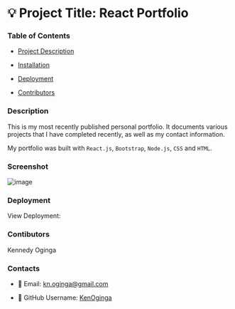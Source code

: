 # 💡 Project Title: React Portfolio

### Table of Contents
* [Project Description](#Description)

* [Installation](#Installation)

* [Deployment](#Deployment)

* [Contributors](#Contributors)


### Description
This is my most recently published personal portfolio. It documents various projects that I have completed recently, as well as my contact information.

My portfolio was built with `React.js`, `Bootstrap`, `Node.js`, `CSS` and `HTML`.

### Screenshot
![image](https://user-images.githubusercontent.com/72943649/105125964-4349a100-5aa3-11eb-941a-e35ed8bfcfe7.png)



### Deployment
View Deployment: 

### Contibutors
Kennedy Oginga

### Contacts
 
  * 💌  Email: kn.oginga@gmail.com 
 
  * 👤  GitHub Username: [KenOginga](https://github.com/KenOginga)
